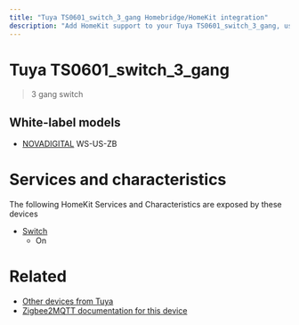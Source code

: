```yaml
---
title: "Tuya TS0601_switch_3_gang Homebridge/HomeKit integration"
description: "Add HomeKit support to your Tuya TS0601_switch_3_gang, using Homebridge, Zigbee2MQTT and homebridge-z2m."
---
```

<!---
This file has been GENERATED using src/docgen/docgen.ts
DO NOT EDIT THIS FILE MANUALLY!
-->
# Tuya TS0601_switch_3_gang
> 3 gang switch


## White-label models
* [NOVADIGITAL](../index.md#novadigital) WS-US-ZB

# Services and characteristics
The following HomeKit Services and Characteristics are exposed by
these devices

* [Switch](../../switch.md)
  * On


# Related
* [Other devices from Tuya](../index.md#tuya)
* [Zigbee2MQTT documentation for this device](https://www.zigbee2mqtt.io/devices/TS0601_switch_3_gang.html)